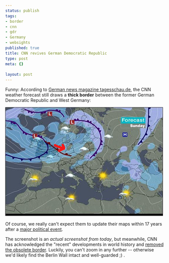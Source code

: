```yaml
--- 
status: publish
tags: 
- border
- cnn
- gdr
- Germany
- websights
published: true
title: CNN revives German Democratic Republic
type: post
meta: {}

layout: post
---
```

Funny: According to <a href="http://www.tagesschau.de/ausland/cnn2.html">German news magazine tagesschau.de</a>, the CNN weather forecast still draws a <strong>thick border</strong> between the former German Democratic Republic and West Germany:

<img src='/media/wp/2007/12/cnn-europe-gdr.jpg' alt='CNN Europe: West Germany and the GDR' />

Of course, we really can't expect them to update their maps within 17 years after a <a href="http://en.wikipedia.org/wiki/German_reunification">major political event</a>.

The screenshot is an <em>actual screenshot from today</em>, but meanwhile, CNN has acknowledged the "recent" developments in world history and <a href="http://weather.edition.cnn.com/weather/maps.jsp?region=eu&mapview=forecast&x=16&y=14">removed the obsolete border</a>. Luckily, you can't zoom in any further -- otherwise we'd likely find the Berlin Wall intact and well-guarded ;) .
